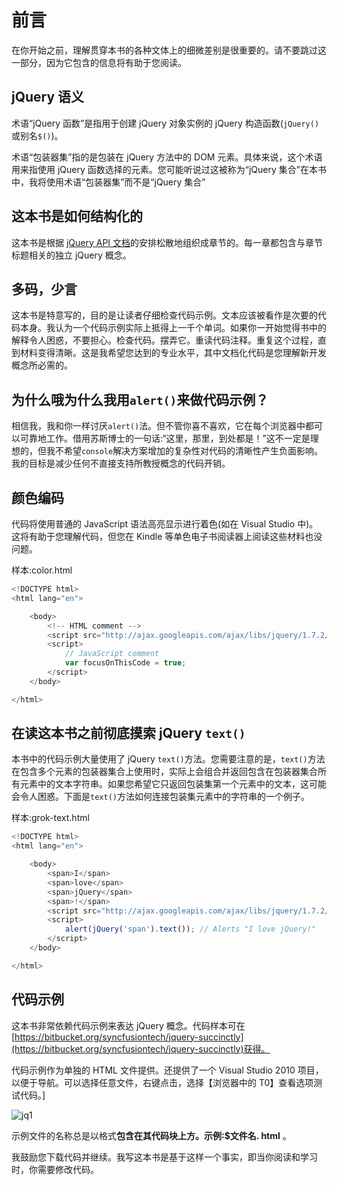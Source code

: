 # 前言

在你开始之前，理解贯穿本书的各种文体上的细微差别是很重要的。请不要跳过这一部分，因为它包含的信息将有助于您阅读。

## jQuery 语义

术语“jQuery 函数”是指用于创建 jQuery 对象实例的 jQuery 构造函数(`jQuery()` 或别名`$()`)。

术语“包装器集”指的是包装在 jQuery 方法中的 DOM 元素。具体来说，这个术语用来指使用 jQuery 函数选择的元素。您可能听说过这被称为“jQuery 集合”在本书中，我将使用术语“包装器集”而不是“jQuery 集合”

## 这本书是如何结构化的

这本书是根据 [jQuery API 文档](http://docs.jquery.com/Main_Page)的安排松散地组织成章节的。每一章都包含与章节标题相关的独立 jQuery 概念。

## 多码，少言

这本书是特意写的，目的是让读者仔细检查代码示例。文本应该被看作是次要的代码本身。我认为一个代码示例实际上抵得上一千个单词。如果你一开始觉得书中的解释令人困惑，不要担心。检查代码。摆弄它。重读代码注释。重复这个过程，直到材料变得清晰。这是我希望您达到的专业水平，其中文档化代码是您理解新开发概念所必需的。

## 为什么哦为什么我用`alert()`来做代码示例？

相信我，我和你一样讨厌`alert()`法。但不管你喜不喜欢，它在每个浏览器中都可以可靠地工作。借用苏斯博士的一句话:“这里，那里，到处都是！”这不一定是理想的，但我不希望`console`解决方案增加的复杂性对代码的清晰性产生负面影响。我的目标是减少任何不直接支持所教授概念的代码开销。

## 颜色编码

代码将使用普通的 JavaScript 语法高亮显示进行着色(如在 Visual Studio 中)。这将有助于您理解代码，但您在 Kindle 等单色电子书阅读器上阅读这些材料也没问题。

样本:color.html

```js
<!DOCTYPE html>
<html lang="en">

    <body>
        <!-- HTML comment -->
        <script src="http://ajax.googleapis.com/ajax/libs/jquery/1.7.2/jquery.min.js"></script>
        <script>
            // JavaScript comment 
            var focusOnThisCode = true;
        </script>
    </body>

</html>

```

## 在读这本书之前彻底摸索 jQuery `text()`

本书中的代码示例大量使用了 jQuery `text()`方法。您需要注意的是，`text()`方法在包含多个元素的包装器集合上使用时，实际上会组合并返回包含在包装器集合所有元素中的文本字符串。如果您希望它只返回包装集第一个元素中的文本，这可能会令人困惑。下面是`text()`方法如何连接包装集元素中的字符串的一个例子。

样本:grok-text.html

```js
<!DOCTYPE html>
<html lang="en">

    <body>
        <span>I</span>
        <span>love</span>
        <span>jQuery</span>
        <span>!</span>
        <script src="http://ajax.googleapis.com/ajax/libs/jquery/1.7.2/jquery.min.js"></script>
        <script>
            alert(jQuery('span').text()); // Alerts "I love jQuery!"
        </script>
    </body>

</html>

```

## 代码示例

这本书非常依赖代码示例来表达 jQuery 概念。代码样本可在[https://bitbucket.org/syncfusiontech/jquery-succinctly](https://bitbucket.org/syncfusiontech/jquery-succinctly)获得。

代码示例作为单独的 HTML 文件提供。还提供了一个 Visual Studio 2010 项目，以便于导航。可以选择任意文件，右键点击，选择【浏览器中的 T0】查看选项测试代码。]

![jq1](../Images/image006.png)

示例文件的名称总是以格式**包含在其代码块上方。示例:$文件名. html** 。

我鼓励您下载代码并继续。我写这本书是基于这样一个事实，即当你阅读和学习时，你需要修改代码。